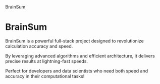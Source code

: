 <!DOCTYPE html>
<html lang="en">
<head>
  <meta charset="UTF-8">
  <meta name="viewport" content="width=device-width, initial-scale=1.0">
  BrainSum
</head>
<body>

  <h1>BrainSum</h1>

  <p>BrainSum is a powerful full-stack project designed to revolutionize calculation accuracy and speed.</p>
  <p>By leveraging advanced algorithms and efficient architecture, it delivers precise results at lightning-fast speeds.</p>
  <p>Perfect for developers and data scientists who need both speed and accuracy in their computational tasks!</p>

</body>
</html>
